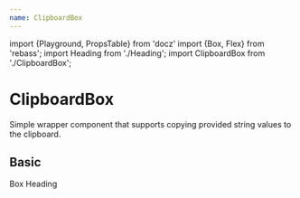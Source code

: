 ```yaml
---
name: ClipboardBox
---
```


import {Playground, PropsTable} from 'docz'
import {Box, Flex} from 'rebass';
import Heading from './Heading';
import ClipboardBox from './ClipboardBox';

# ClipboardBox

Simple wrapper component that supports copying provided string values to the clipboard.

<PropsTable of={ClipboardBox} />

## Basic

<Playground>
  <Flex>
    <ClipboardBox value="hello box">
      <Box bg="#ddd" p={2} width="100px">
        Box
      </Box>
    </ClipboardBox>
  </Flex>
  <Flex>
    <ClipboardBox value="hello heading">
      <Heading level={1}>
        Heading
      </Heading>
    </ClipboardBox>
  </Flex>
</Playground>
